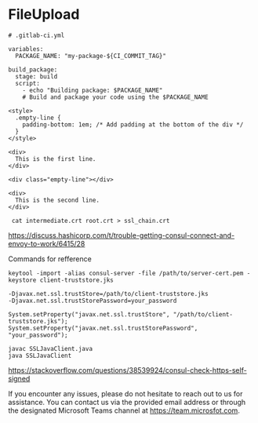 # FileUpload
```
# .gitlab-ci.yml

variables:
  PACKAGE_NAME: "my-package-${CI_COMMIT_TAG}"

build_package:
  stage: build
  script:
    - echo "Building package: $PACKAGE_NAME"
    # Build and package your code using the $PACKAGE_NAME

```
```
<style>
  .empty-line {
    padding-bottom: 1em; /* Add padding at the bottom of the div */
  }
</style>

<div>
  This is the first line.
</div>

<div class="empty-line"></div>

<div>
  This is the second line.
</div>

```

```
 cat intermediate.crt root.crt > ssl_chain.crt

```
https://discuss.hashicorp.com/t/trouble-getting-consul-connect-and-envoy-to-work/6415/28

Commands for refference

```
keytool -import -alias consul-server -file /path/to/server-cert.pem -keystore client-truststore.jks

-Djavax.net.ssl.trustStore=/path/to/client-truststore.jks
-Djavax.net.ssl.trustStorePassword=your_password

System.setProperty("javax.net.ssl.trustStore", "/path/to/client-truststore.jks");
System.setProperty("javax.net.ssl.trustStorePassword", "your_password");

javac SSLJavaClient.java
java SSLJavaClient

```

https://stackoverflow.com/questions/38539924/consul-check-https-self-signed


If you encounter any issues, please do not hesitate to reach out to us for assistance. You can contact us via the provided email address or through the designated Microsoft Teams channel at https://team.microsfot.com.
